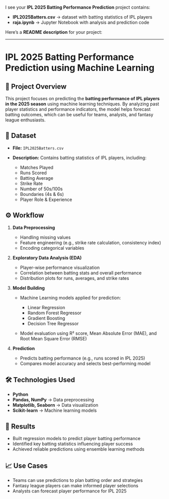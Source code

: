 I see your **IPL 2025 Batting Performance Prediction** project contains:

* **IPL2025Batters.csv** → dataset with batting statistics of IPL players
* **raja.ipynb** → Jupyter Notebook with analysis and prediction code

Here’s a **README description** for your project:

---

# IPL 2025 Batting Performance Prediction using Machine Learning

## 📌 Project Overview

This project focuses on predicting the **batting performance of IPL players in the 2025 season** using machine learning techniques. By analyzing past player statistics and performance indicators, the model helps forecast batting outcomes, which can be useful for teams, analysts, and fantasy league enthusiasts.

## 📂 Dataset

* **File:** `IPL2025Batters.csv`
* **Description:** Contains batting statistics of IPL players, including:

  * Matches Played
  * Runs Scored
  * Batting Average
  * Strike Rate
  * Number of 50s/100s
  * Boundaries (4s & 6s)
  * Player Role & Experience

## ⚙️ Workflow

1. **Data Preprocessing**

   * Handling missing values
   * Feature engineering (e.g., strike rate calculation, consistency index)
   * Encoding categorical variables

2. **Exploratory Data Analysis (EDA)**

   * Player-wise performance visualization
   * Correlation between batting stats and overall performance
   * Distribution plots for runs, averages, and strike rates

3. **Model Building**

   * Machine Learning models applied for prediction:

     * Linear Regression
     * Random Forest Regressor
     * Gradient Boosting
     * Decision Tree Regressor
   * Model evaluation using R² score, Mean Absolute Error (MAE), and Root Mean Square Error (RMSE)

4. **Prediction**

   * Predicts batting performance (e.g., runs scored in IPL 2025)
   * Compares model accuracy and selects best-performing model

## 🛠️ Technologies Used

* **Python**
* **Pandas, NumPy** → Data preprocessing
* **Matplotlib, Seaborn** → Data visualization
* **Scikit-learn** → Machine learning models

## 🚀 Results

* Built regression models to predict player batting performance
* Identified key batting statistics influencing player success
* Achieved reliable predictions using ensemble learning methods

## 📈 Use Cases

* Teams can use predictions to plan batting order and strategies
* Fantasy league players can make informed player selections
* Analysts can forecast player performance for IPL 2025
